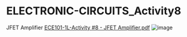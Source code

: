 # ELECTRONIC-CIRCUITS_Activity8
 JFET Amplifier
[ECE101-1L-Activity #8 - JFET Amplifier.pdf](https://github.com/JvMapote/ELECTRONIC-CIRCUITS_Activity8/files/8247557/ECE101-1L-Activity.8.-.JFET.Amplifier.pdf)
![image](https://user-images.githubusercontent.com/101295973/158235784-c08a2fc6-9a0b-42b7-8f49-1ffbb5712289.png)
